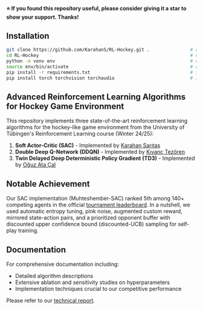 #### :star: If you found this repository useful, please consider giving it a star to show your support. Thanks! ####

## Installation

```bash
git clone https://github.com/KarahanS/RL-Hockey.git .               # clone the repository
cd RL-Hockey                                                        # cd into the repository
python -m venv env                                                  # create a virtual environment
source env/bin/activate                                             # activate the venv
pip install -r requirements.txt                                     # install the requirements
pip install torch torchvision torchaudio                            # install a suitable torch version
```

## Advanced Reinforcement Learning Algorithms for Hockey Game Environment

This repository implements three state-of-the-art reinforcement learning algorithms for the hockey-like game environment from the University of Tübingen's Reinforcement Learning course (Winter 24/25):

1. **Soft Actor-Critic (SAC)** - Implemented by [Karahan Sarıtaş](https://github.com/KarahanS)
2. **Double Deep Q-Network (DDQN)** - Implemented by [Kıvanç Tezören](https://github.com/kivanctezoren)
3. **Twin Delayed Deep Deterministic Policy Gradient (TD3)** - Implemented by [Oğuz Ata Çal](https://github.com/OguzAtaCal)

## Notable Achievement

Our SAC implementation (Muhteshember-SAC) ranked 5th among 140+ competing agents in the official [tournament leaderboard](https://comprl.cs.uni-tuebingen.de/leaderboard/). In a nutshell, we used automatic entropy tuning, pink noise, augmented custom reward, mirrored state-action pairs, and a prioritized opponent buffer with discounted upper confidence bound (discounted-UCB) sampling for self-play training.

## Documentation

For comprehensive documentation including:
- Detailed algorithm descriptions
- Extensive ablation and sensitivity studies on hyperparameters
- Implementation techniques crucial to our competitive performance

Please refer to our [technical report](https://github.com/KarahanS/RL-Hockey/blob/main/assets/RL_Course_24_25_Final_Project_Report.pdf).
